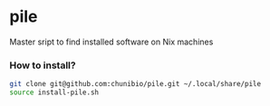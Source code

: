 # pile
Master sript to find installed software on Nix machines

### How to install?
```bash
git clone git@github.com:chunibio/pile.git ~/.local/share/pile
source install-pile.sh
```
